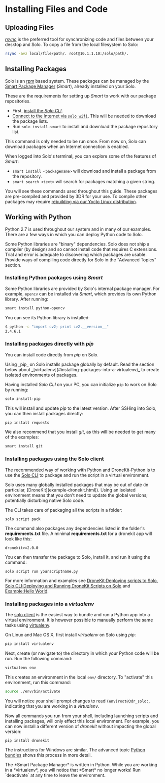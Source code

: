 # Installing Files and Code

## Uploading Files

*[rsync](https://en.wikipedia.org/wiki/Rsync)* is the preferred tool for synchronizing code and files between your desktop and Solo. To copy a file from the local filesystem to Solo:

<div class="host-code"></div>

```sh
rsync -avz local/file/path/. root@10.1.1.10:/solo/path/. 
```

## Installing Packages

Solo is an [rpm](http://www.rpm.org/) based system. These packages can be managed by the [Smart Package Manager](http://labix.org/smart/) (*Smart*), already installed on your Solo.

These are the requirements for setting up *Smart* to work with our package repositories.

* First, [install the *Solo CLI*](starting-utils.html).
* [Connect to the Internet via `solo wifi`](starting-utils.html#connecting-solo-to-the-internet). This will be needed to download the package lists.
* Run `solo install-smart` to install and download the package repository list.

This command is only needed to be run once. From now on, Solo can download packages when an Internet connection is enabled.

When logged into Solo's terminal, you can explore some of the features of *Smart*:

* `smart install <packagename>` will download and install a package from the repository.
* `smart search <text>` will search for packages matching a given string.

You will see these commands used throughout this guide. These packages are pre-compiled and provided by 3DR for your use. To compile other packages may require [rebuilding via our Yocto Linux distribution](advanced-linux.html).


## Working with Python

Python 2.7 is used throughout our system and in many of our examples. There are a few ways in which you can deploy Python code to Solo.

<aside class="note">
Some Python libraries are "binary" dependencies. Solo does not ship a compiler (by design) and so cannot install code that requires C extensions. Trial and error is adequate to discovering which packages are usable.
</aside>

<aside class="todo">
Provide ways of compiling code directly for Solo in the "Advanced Topics" section.
</aside>


### Installing Python packages using *Smart*

Some Python libraries are provided by Solo's internal package manager. For example, `opencv` can be installed via *Smart*, which provides its own Python library. After running:

```sh
smart install python-opencv
```

You can see its Python library is installed:

```sh
$ python -c "import cv2; print cv2.__version__"
2.4.6.1
```

### Installing packages directly with _pip_

You can install code directly from *pip* on Solo. 

<aside class="note">
Using _pip_ on Solo installs package globally by default. Read the section below about _[virtualenv](#installing-packages-into-a-virtualenv)_ to create isolated environments of packages.
</aside>

Having installed *Solo CLI* on your PC, you can initialize `pip` to work on Solo by running:

<div class="host-code"></div>

```sh
solo install-pip
```

This will install and update *pip* to the latest version. After SSHing into Solo, you can then install packages directly:

```sh
pip install requests
```

We also recommend that you install _git_, as this will be needed to get many of the examples:

```sh
smart install git
```

### Installing packages using the Solo client

The recommended way of working with Python and DroneKit-Python is to use the
[Solo CLI](starting-utils.html#deployingrunning-dronekit-scripts-on-solo) 
to package and run the script in a virtual environment.

<aside class="note">
Solo uses many globally installed packages that may be out of date (in particular, [DroneKit](example-dronekit.html)). Using an isolated environment means that you don't need to update the global versions; potentially disturbing native Solo code.
</aside>

The CLI takes care of packaging all the scripts in a folder:

<div class="host-code"></div>

```
solo script pack
```

The command also packages any dependencies listed in the folder's **requirements.txt** file. A minimal
**requirements.txt** for a dronekit app will look like this:

<div class="any-code"></div>

```
dronekit>=2.0.0
```

You can then transfer the package to Solo, install it, and run it using the command:

<div class="host-code"></div>

```
solo script run yourscriptname.py
```

For more information and examples see [DroneKit:Deploying scripts to Solo](concept-dronekit.html#deploying-scripts-to-solo), [Solo CLI:Deploying and Running DroneKit Scripts on Solo](starting-utils.html#deployingrunning-dronekit-scripts-on-solo) 
and [Example:Hello World](example-helloworld.html).




### Installing packages into a _virtualenv_

The [solo client](#installing-packages-using-the-solo-client) is the easiest way to bundle and run
a Python app into a virtual environment. It is however possible to manually perform the same tasks
using [virtualenv](https://virtualenv.pypa.io/en/latest/).

On Linux and Mac OS X, first install _virtualenv_ on Solo using _pip_:

```sh
pip install virtualenv
```

Next, create (or navigate to) the directory in which your Python code will be run. Run the following command:

```sh
virtualenv env
```

This creates an environment in the local `env/` directory. To "activate" this environment, run this command:

```sh
source ./env/bin/activate
```

You will notice your shell prompt changes to read `(env)root@3dr_solo:`, indicating that you are working in a _virtualenv_.

Now all commands you run from your shell, including launching scripts and installing packages, will only effect this local environment. For example, you can now install a different version of *dronekit* without impacting the global version:

```sh
pip install dronekit
```

The instructions for Windows are similar. The advanced topic [Python bundles](advanced-python.html) shows this process in more detail.


<aside class="note">
The *Smart Package Manager* is written in Python. While you are working in a *virtualenv*, you will notice that *Smart* no longer works! Run `deactivate` at any time to leave the environment.
</aside>
